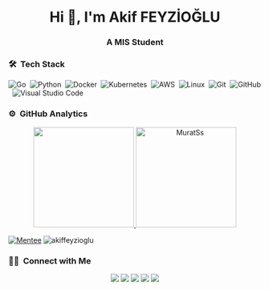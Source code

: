 <h1 align="center">Hi 👋, I'm Akif FEYZİOĞLU</h1>
<h3 align="center">A MIS Student</h3>

### 🛠 &nbsp;Tech Stack

![Go](https://img.shields.io/badge/-Go-05122A?style=flat&logo=go)&nbsp;
![Python](https://img.shields.io/badge/-Python-05122A?style=flat&logo=python)&nbsp;
![Docker](https://img.shields.io/badge/-Docker-05122A?style=flat&logo=docker)&nbsp;
![Kubernetes](https://img.shields.io/badge/-Kubernetes-05122A?style=flat&logo=kubernetes)&nbsp;
![AWS](https://img.shields.io/badge/-AWS-05122A?style=flat&logo=amazon-aws)&nbsp;
![Linux](https://img.shields.io/badge/-GNU/Linux-05122A?style=flat&logo=linux)&nbsp;
![Git](https://img.shields.io/badge/-Git-05122A?style=flat&logo=git)&nbsp;
![GitHub](https://img.shields.io/badge/-GitHub-05122A?style=flat&logo=github)&nbsp;
![Visual Studio Code](https://img.shields.io/badge/-Visual%20Studio%20Code-05122A?style=flat&logo=visual-studio-code&logoColor=007ACC)&nbsp;

### ⚙️ &nbsp;GitHub Analytics

<p align="center">
<a href="https://github.com/akiffeyzioglu">
  <img height="200em" src="https://github-readme-stats-eight-theta.vercel.app/api?username=akiffeyzioglu&show_icons=true&theme=algolia&include_all_commits=true&count_private=true"/>
  <img height="200em" src="https://github-readme-stats.vercel.app/api/top-langs?username=akiffeyzioglu&show_icons=true&locale=en&&theme=algolia" alt="MuratSs" />
</a>
</p>

<p align="center"> 

[![Mentee](https://img.shields.io/badge/Find%20Mentor-I'm%20a%20mentee-blue)](https://findmentor.network/peer/akif-feyzioglu)
<img src="https://komarev.com/ghpvc/?username=akiffeyzioglu&label=Profile%20views&color=0e75b6&style=flat" alt="akiffeyzioglu" />

</p>

### 🤝🏻 &nbsp;Connect with Me

<p align="center">
<a href="https://twitter.com/akiffeyzioglu"><img src="https://img.shields.io/badge/twitter-1DA1F2.svg?style=for-the-badge&logo=twitter&logoColor=white"/></a>
<a href="https://linkedin.com/in/akiffeyzioglu"><img src="https://img.shields.io/badge/linkedin-0077B5.svg?style=for-the-badge&logo=linkedin&logoColor=white"/></a>
<a href="https://medium.com/@akiffeyzioglu/"><img src="https://img.shields.io/badge/medium-9146FF.svg?style=for-the-badge&logo=medium&logoColor=white"/></a>
<a href="https://stackoverflow.com/users/12851491/akif-f?tab=profile"><img src="https://img.shields.io/badge/-Akif F.-D14836?style=for-the-badge&logo=stack-overflow&logoColor=white"/></a>
<a href="mailto:mafeyzioglu@gmail.com?subject=[GitHub]%20🔥%20Prise%20de%20contact&body=Bonjour%20Stan%2C%0A%0AJe%20viens%20vers%20toi%20aujourd%27hui%20apr%C3%A8s%20avoir%20vu%20ton%20profil%20GitHub%20pour%20..."><img src="https://img.shields.io/badge/e‑mail-D14836.svg?style=for-the-badge&logo=GMail&logoColor=white"/></a>
</p>